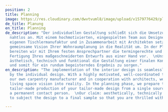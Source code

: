 ```yaml
---
position: 2
title: Planning
image: https://res.cloudinary.com/dwvtvuml8/image/upload/v1579776429/planung_tz5vix.jpg
de_title: Planung
en_title: Planning
de_description: "Der individuellen Gestaltung schließt sich die Umsetzung im Innenausbau
  nahtlos an. Mit einem hochmotivierten, eingespielten Team aus Designern, unserer
  eigenen Tischlermanufaktur und in Zusammenarbeit mit Architekten setzten wir die
  gemeinsame Vision Ihrer Wohnraumplanung in die Realität um. In der Planungsphase
  bereiten wir mit Ihrem festen Ansprechpartner die termingerechte und passgenaue
  Fertigung Ihres maßgeschneiderten Entwurfs aus einer Hand vor.  \nUnser Anspruch:
  ästhetisch, technisch und funktional die Gestaltung einer finalen Kontrolle zu unterziehen
  und somit für ein rundum begeisterndes Ergebnis zu sorgen."
en_description: "The implementation of the interior design is seamlessly followed
  by the individual design. With a highly motivated, well-coordinated team of designers,
  our own carpentry manufacturer and in cooperation with architects, we put your shared
  living space vision into reality. In the planning phase, we prepare the on-time,
  tailor-made production of your tailor-made design from a single source, always with
  a permanent contact person.  \nOur claim: aesthetically, technically and functionally
  to subject the design to a final sample so that you are thrilled with the result."

---
```

